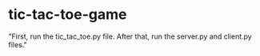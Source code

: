 # tic-tac-toe-game

"First, run the tic_tac_toe.py file. After that, run the server.py and client.py files."
